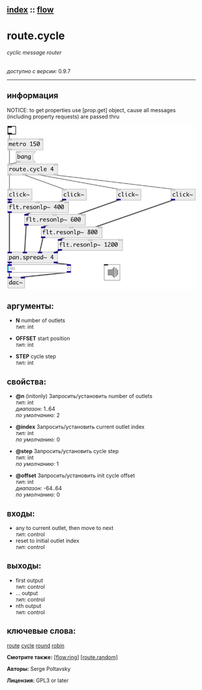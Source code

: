 [index](index.html) :: [flow](category_flow.html)
---

# route.cycle

###### cyclic message router

*доступно с версии:* 0.9.7

---


## информация
NOTICE: to get properties use [prop.get] object, cause all messages (including property requests) are passed thru


[![example](../examples/img/route.cycle.jpg)](../examples/pd/route.cycle.pd)



## аргументы:

* **N**
number of outlets<br>
_тип:_ int<br>

* **OFFSET**
start position<br>
_тип:_ int<br>

* **STEP**
cycle step<br>
_тип:_ int<br>





## свойства:

* **@n** (initonly)
Запросить/установить number of outlets<br>
_тип:_ int<br>
_диапазон:_ 1..64<br>
_по умолчанию:_ 2<br>

* **@index** 
Запросить/установить current outlet index<br>
_тип:_ int<br>
_по умолчанию:_ 0<br>

* **@step** 
Запросить/установить cycle step<br>
_тип:_ int<br>
_по умолчанию:_ 1<br>

* **@offset** 
Запросить/установить init cycle offset<br>
_тип:_ int<br>
_диапазон:_ -64..64<br>
_по умолчанию:_ 0<br>



## входы:

* any to current outlet, then move to next<br>
_тип:_ control
* reset to initial outlet index<br>
_тип:_ control



## выходы:

* first output<br>
_тип:_ control
* ... output<br>
_тип:_ control
* nth output<br>
_тип:_ control



## ключевые слова:

[route](keywords/route.html)
[cycle](keywords/cycle.html)
[round](keywords/round.html)
[robin](keywords/robin.html)



**Смотрите также:**
[\[flow.ring\]](flow.ring.html)
[\[route.random\]](route.random.html)




**Авторы:** Serge Poltavsky




**Лицензия:** GPL3 or later





